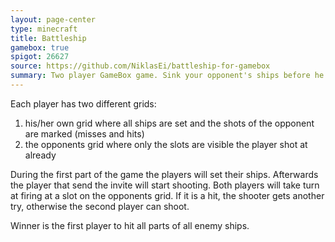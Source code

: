 ```yaml
---
layout: page-center
type: minecraft
title: Battleship
gamebox: true
spigot: 26627
source: https://github.com/NiklasEi/battleship-for-gamebox
summary: Two player GameBox game. Sink your opponent's ships before he sinks yours.
---
```


Each player has two different grids:
1. his/her own grid where all ships are set and the shots of the opponent are marked (misses and hits)
2. the opponents grid where only the slots are visible the player shot at already

During the first part of the game the players will set their ships. Afterwards the player that send the invite will start shooting. Both players will take turn at firing at a slot on the opponents grid. If it is a hit, the shooter gets another try, otherwise the second player can shoot.

Winner is the first player to hit all parts of all enemy ships.
